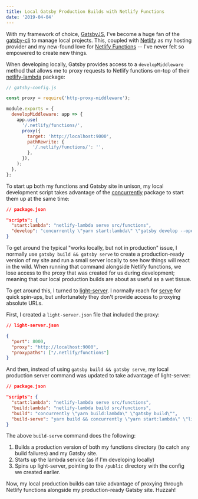 ```yaml
---
title: Local Gatsby Production Builds with Netlify Functions
date: '2019-04-04'
---
```


With my framework of choice, [GatsbyJS](https://www.gatsbyjs.org), I've become a huge fan of the [gatsby-cli](https://www.gatsbyjs.org/docs/gatsby-cli/) to manage local projects. This, coupled with [Netlify](https://www.netlify.com) as my hosting provider and my new-found love for [Netlify Functions](https://www.netlify.com/docs/functions/) -- I've never felt so empowered to create new things.

When developing locally, Gatsby provides access to a `developMiddleware` method that allows me to proxy requests to Netlify functions on-top of their [netlify-lambda](https://github.com/netlify/netlify-lambda) package:

```js
// gatsby-config.js

const proxy = require('http-proxy-middleware');

module.exports = {
  developMiddleware: app => {
    app.use(
      '/.netlify/functions/',
      proxy({
        target: 'http://localhost:9000',
        pathRewrite: {
          '/.netlify/functions/': '',
        },
      }),
    );
  },
};
```

To start up both my functions and Gatsby site in unison, my local development script takes advantage of the [concurrently](https://www.npmjs.com/package/concurrently) package to start them up at the same time:

```json
// package.json

"scripts": {
  "start:lambda": "netlify-lambda serve src/functions",
  "develop": "concurrently \"yarn start:lambda\" \"gatsby develop --open\""
}
```

To get around the typical "works locally, but not in production" issue, I normally use `gatsby build && gatsby serve` to create a production-ready version of my site and run a small server locally to see how things will react in the wild. When running that command alongside Netlify functions, we lose access to the proxy that was created for us during development; meaning that our local production builds are about as useful as a wet tissue.

To get around this, I turned to [light-server](https://www.npmjs.com/package/light-server). I normally reach for [serve](https://www.npmjs.com/package/serve) for quick spin-ups, but unfortunately they don't provide access to proxying absolute URLs.

First, I created a `light-server.json` file that included the proxy:

```json
// light-server.json

{
  "port": 8000,
  "proxy": "http://localhost:9000",
  "proxypaths": ["/.netlify/functions"]
}
```

And then, instead of using `gatsby build && gatsby serve`, my local production server command was updated to take advantage of light-server:

```json
// package.json

"scripts": {
  "start:lambda": "netlify-lambda serve src/functions",
  "build:lambda": "netlify-lambda build src/functions",
  "build": "concurrently \"yarn build:lambda\" \"gatsby build\"",
  "build-serve": "yarn build && concurrently \"yarn start:lambda\" \"light-server -s public/ --config light-server.json --open\""
}
```

The above `build-serve` command does the following:

1. Builds a production version of both my functions directory (to catch any build failures) and my Gatsby site.
1. Starts up the lambda service (as if I'm developing locally)
1. Spins up light-server, pointing to the `/public` directory with the config we created earlier.

Now, my local production builds can take advantage of proxying through Netlify functions alongside my production-ready Gatsby site. Huzzah!
